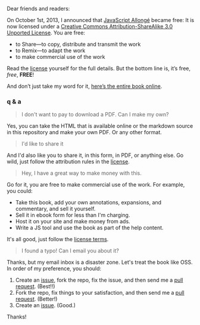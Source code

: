Dear friends and readers:

On October 1st, 2013, I announced that [JavaScript Allongé](https://leanpub.com/javascript-allonge) became free: It is now licensed under a [Creative Commons Attribution-ShareAlike 3.0 Unported License][license]. You are free:

* to Share—to copy, distribute and transmit the work
* to Remix—to adapt the work
* to make commercial use of the work

Read the [license](http://creativecommons.org/licenses/by-sa/3.0/deed.en_US) yourself for the full details. But the bottom line is, it’s free, *free*, **FREE**!

And don’t just take my word for it, [here’s the entire book online](https://leanpub.com/javascript-allonge/read).

### q & a

> I don't want to pay to download a PDF. Can I make my own?

Yes, you can take the HTML that is available online or the markdown source in this repository and make your own PDF. Or any other format.

> I'd like to share it

And I'd also like you to share it, in this form, in PDF, or anything else. Go wild, just follow the attribution rules in the [license].

> Hey, I have a great way to make money with this.

Go for it, you are free to make commercial use of the work. For example, you could:

* Take this book, add your own annotations, expansions, and commentary, and sell it yourself.
* Sell it in ebook form for less than I'm charging.
* Host it on your site and make money from ads.
* Write a JS tool and use the book as part of the help content.

It's all good, just follow the [license terms][license].

> I found a typo! Can I email you about it?

Thanks, but my email inbox is a disaster zone. Let's treat the book like OSS. In order of my preference, you should:

1. Create an [issue], fork the repo, fix the issue, and then send me a [pull request][pull]. (Best!!)
2. Fork the repo, fix things to your satisfaction, and then send me a [pull request][pull]. (Better!)
3. Create an [issue]. (Good.)

Thanks!

[license]: http://creativecommons.org/licenses/by-sa/3.0/deed.en_US "Creative Commons Attribution-ShareAlike 3.0 Unported License"
[issue]: https://github.com/raganwald/javascript-allonge/issues
[pull]: https://github.com/raganwald/javascript-allonge/pulls
